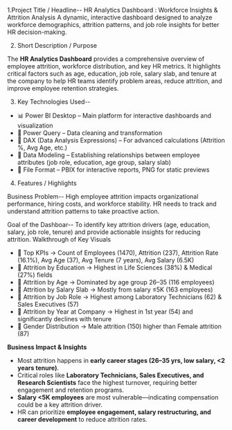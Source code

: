 
1.Project Title / Headline--
HR Analytics Dashboard : Workforce Insights & Attrition Analysis
A dynamic, interactive dashboard designed to analyze workforce demographics, attrition patterns, and job role insights for better HR decision-making.

2. Short Description / Purpose

The **HR Analytics Dashboard** provides a comprehensive overview of employee attrition, workforce distribution, and key HR metrics. It highlights critical factors such as age, education, job role, salary slab, and tenure at the company to help HR teams identify problem areas, reduce attrition, and improve employee retention strategies.

3. Key Technologies Used--

* 📊 Power BI Desktop – Main platform for interactive dashboards and visualization
* 📁 Power Query – Data cleaning and transformation
* 🧠 DAX (Data Analysis Expressions) – For advanced calculations (Attrition %, Avg Age, etc.)
* 📝 Data Modeling – Establishing relationships between employee attributes (job role, education, age group, salary slab)
* 📂 File Format – PBIX for interactive reports, PNG for static previews


4. Features / Highlights

Business Problem--
High employee attrition impacts organizational performance, hiring costs, and workforce stability. HR needs to track and understand attrition patterns to take proactive action.

Goal of the Dashboar--
To identify key attrition drivers (age, education, salary, job role, tenure) and provide actionable insights for reducing attrition.
Walkthrough of Key Visuals

* 📌 Top KPIs → Count of Employees (1470), Attrition (237), Attrition Rate (16.1%), Avg Age (37), Avg Tenure (7 years), Avg Salary (6.5K)
* 📌 Attrition by Education → Highest in Life Sciences (38%) & Medical (27%) fields
* 📌 Attrition by Age → Dominated by age group 26–35 (116 employees)
* 📌 Attrition by Salary Slab → Mostly from salary ≤5K (163 employees)
* 📌 Attrition by Job Role → Highest among Laboratory Technicians (62) & Sales Executives (57)
* 📌 Attrition by Year at Company → Highest in 1st year (54) and significantly declines with tenure
* 📌 Gender Distribution → Male attrition (150) higher than Female attrition (87)
  
**Business Impact & Insights**

* Most attrition happens in **early career stages (26–35 yrs, low salary, <2 years tenure)**.
* Critical roles like **Laboratory Technicians, Sales Executives, and Research Scientists** face the highest turnover, requiring better engagement and retention programs.
* **Salary <5K employees** are most vulnerable—indicating compensation could be a key attrition driver.
* HR can prioritize **employee engagement, salary restructuring, and career development** to reduce attrition rates.
